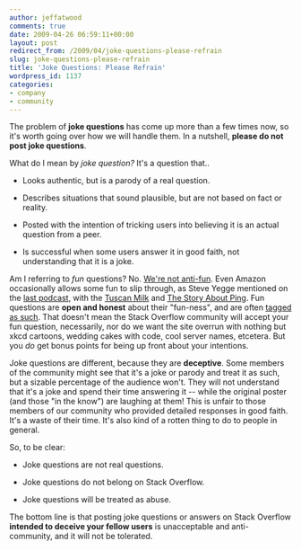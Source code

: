 ```yaml
---
author: jeffatwood
comments: true
date: 2009-04-26 06:59:11+00:00
layout: post
redirect_from: /2009/04/joke-questions-please-refrain
slug: joke-questions-please-refrain
title: 'Joke Questions: Please Refrain'
wordpress_id: 1137
categories:
- company
- community
---
```



The problem of **joke questions** has come up more than a few times now, so it's worth going over how we will handle them. In a nutshell,  **please do not post joke questions**.



What do I mean by _joke question?_ It's a question that..







  * Looks authentic, but is a parody of a real question.

  * Describes situations that sound plausible, but are not based on fact or reality.

  * Posted with the intention of tricking users into believing it is an actual question from a peer.

  * Is successful when some users answer it in good faith, not understanding that it is a joke.




Am I referring to _fun_ questions? No. [We're not anti-fun](http://blog.stackoverflow.com/2010/01/stack-overflow-where-we-hate-fun/). Even Amazon occasionally allows some fun to slip through, as Steve Yegge mentioned on the [last podcast](http://blog.stackoverflow.com/2009/04/podcast-50/), with the [Tuscan Milk](http://www.nytimes.com/2006/08/09/technology/09milk.html?ex=1312776000&en=83840f92baf3863d&ei=5090&partner=rssuserland&emc=rss&pagewanted=all) and [The Story About Ping](http://www.amazon.com/Story-About-Ping-Marjorie-Flack/dp/0140502416). Fun questions are **open and honest** about their "fun-ness", and are often [tagged as such](http://stackoverflow.com/questions/tagged/fun). That doesn't mean the Stack Overflow community will accept your fun question, necessarily, nor do we want the site overrun with nothing but xkcd cartoons, wedding cakes with code, cool server names, etcetera. But you _do_ get bonus points for being up front about your intentions.



Joke questions are different, because they are **deceptive**. Some members of the community might see that it's a joke or parody and treat it as such, but a sizable percentage of the audience won't. They will not understand that it's a joke and spend their time answering it -- while the original poster (and those "in the know") are laughing at them! This is unfair to those members of our community who provided detailed responses in good faith. It's a waste of their time. It's also kind of a rotten thing to do to people in general. 



So, to be clear:







  * Joke questions are not real questions.

  * Joke questions do not belong on Stack Overflow.

  * Joke questions will be treated as abuse.




The bottom line is that posting joke questions or answers on Stack Overflow **intended to deceive your fellow users** is unacceptable and anti-community, and it will not be tolerated.

